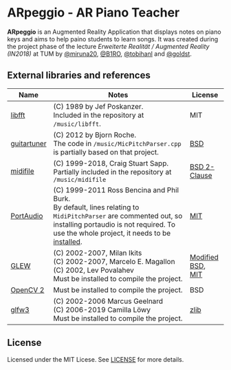 # ARpeggio - AR Piano Teacher
**ARpeggio** is an Augmented Reality Application that displays notes on piano keys and aims to help paino students to learn songs.
It was created during the project phase of the lecture *Erweiterte Realität / Augmented Reality (IN2018)* at TUM by [@miruna20](https://github.com/miruna20), [@B1RO](https://github.com/B1RO), [@tobihanl](https://github.com/tobihanl) and [@goldst](https://github.com/goldst).

## External libraries and references
Name | Notes | License
-----|-------|--------
[libfft](https://github.com/bejayoharen/guitartuner/blob/master/src/libfft.c) | (C) 1989 by Jef Poskanzer. <br/> Included in the repository at `/music/libfft`. | MIT 
[guitartuner](https://github.com/bejayoharen/guitartuner) | (C) 2012 by Bjorn Roche. <br/> The code in `/music/MicPitchParser.cpp` is partially based on that project. | [BSD](https://github.com/bejayoharen/guitartuner#Copyright)
[midifile](https://github.com/craigsapp/midifile) | (C) 1999-2018, Craig Stuart Sapp. <br/> Partially included in the repository at `/music/midifile` | [BSD 2-Clause](https://github.com/craigsapp/midifile/blob/master/LICENSE.txt)
[PortAudio](http://portaudio.com/) | (C) 1999-2011 Ross Bencina and Phil Burk. <br/> By default, lines relating to `MidiPitchParser` are commented out, so installing portaudio is not required. To use the whole project, it needs to be [installed](http://files.portaudio.com/docs/v19-doxydocs/tutorial_start.html).| [MIT](http://files.portaudio.com/docs/v19-doxydocs/License.html)
[GLEW](http://glew.sourceforge.net/) | (C) 2002-2007, Milan Ikits <br/> (C) 2002-2007, Marcelo E. Magallon <br/> (C) 2002, Lev Povalahev <br/> Must be installed to compile the project. | [Modified BSD](https://github.com/nigels-com/glew/blob/master/LICENSE.txt), <br/> [MIT](https://github.com/nigels-com/glew/blob/master/LICENSE.txt)
[OpenCV 2](https://opencv.org/) | Must be installed to compile the project. | BSD
[glfw3](https://www.glfw.org/) | (C) 2002-2006 Marcus Geelnard <br/> (C) 2006-2019 Camilla Löwy <br/> Must be installed to compile the project. | [zlib](https://github.com/glfw/glfw/blob/master/LICENSE.md)


## License
Licensed under the MIT Licese. See [LICENSE](LICENSE) for more details.
